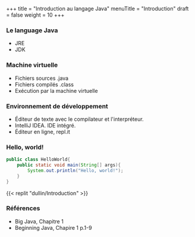 +++
title = "Introduction au langage Java"
menuTitle = "Introduction"
draft = false
weight = 10
+++

### Le language Java
* JRE
* JDK

### Machine virtuelle
* Fichiers sources .java
* Fichiers compilés .class
* Exécution par la machine virtuelle

### Environnement de développement
* Éditeur de texte avec le compilateur et l'interpréteur.
* IntelliJ IDEA. IDE intégré.
* Éditeur en ligne, repl.it

### Hello, world!

```java
public class HelloWorld{
    public static void main(String[] args){
        System.out.println("Hello, world!");
    }
}
```

{{< replit "dullin/Introduction" >}}

### Références

* Big Java, Chapitre 1
* Beginning Java, Chapire 1 p.1-9